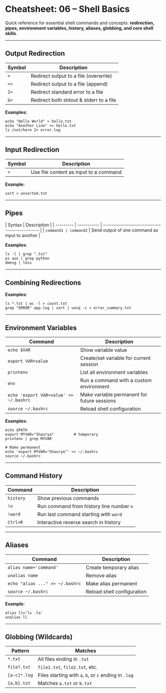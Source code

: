 # Cheatsheet: 06 – Shell Basics

Quick reference for essential shell commands and concepts: **redirection, pipes, environment variables, history, aliases, globbing, and core shell skills**.

---

## **Output Redirection**

| Symbol | Description                             |
| ------ | --------------------------------------- |
| `>`    | Redirect output to a file (overwrite)   |
| `>>`   | Redirect output to a file (append)      |
| `2>`   | Redirect standard error to a file       |
| `&>`   | Redirect both stdout & stderr to a file |

**Examples:**

```
echo "Hello World" > hello.txt
echo "Another Line" >> hello.txt
ls /not/here 2> error.log
```

---

## **Input Redirection**

| Symbol | Description                            |
| ------ | -------------------------------------- |
| `<`    | Use file content as input to a command |

**Example:**

```
sort < unsorted.txt
```

---

## **Pipes**

| Syntax    | Description |
| --------- | ----------- | ---------------------------------------------- |
| `command1 | command2`   | Send output of one command as input to another |

**Examples:**

```
ls -l | grep ".txt"
ps aux | grep python
dmesg | less
```

---

## **Combining Redirections**

**Examples:**

```
ls *.txt | wc -l > count.txt
grep "ERROR" app.log | sort | uniq -c > error_summary.txt
```

---

## **Environment Variables**

| Command                                | Description                                 |
| -------------------------------------- | ------------------------------------------- |
| `echo $VAR`                            | Show variable value                         |
| `export VAR=value`                     | Create/set variable for current session     |
| `printenv`                             | List all environment variables              |
| `env`                                  | Run a command with a custom environment     |
| `echo 'export VAR=value' >> ~/.bashrc` | Make variable permanent for future sessions |
| `source ~/.bashrc`                     | Reload shell configuration                  |

**Examples:**

```
echo $PATH
export MYVAR="Shaurya"         # temporary
printenv | grep MYVAR

# Make permanent
echo 'export MYVAR="Shaurya"' >> ~/.bashrc
source ~/.bashrc
```

---

## **Command History**

| Command   | Description                              |
| --------- | ---------------------------------------- |
| `history` | Show previous commands                   |
| `!n`      | Run command from history line number `n` |
| `!word`   | Run last command starting with `word`    |
| `Ctrl+R`  | Interactive reverse search in history    |

---

## **Aliases**

| Command                         | Description                |
| ------------------------------- | -------------------------- |
| `alias name='command'`          | Create temporary alias     |
| `unalias name`                  | Remove alias               |
| `echo "alias ..." >> ~/.bashrc` | Make alias permanent       |
| `source ~/.bashrc`              | Reload shell configuration |

**Example:**

```
alias ll='ls -la'
unalias ll
```

---

## **Globbing (Wildcards)**

| Pattern      | Matches                                               |
| ------------ | ----------------------------------------------------- |
| `*.txt`      | All files ending in `.txt`                            |
| `file?.txt`  | `file1.txt`, `file2.txt`, etc.                        |
| `[a-c]*.log` | Files starting with `a`, `b`, or `c` ending in `.log` |
| `{a,b}.txt`  | Matches `a.txt` or `b.txt`                            |
